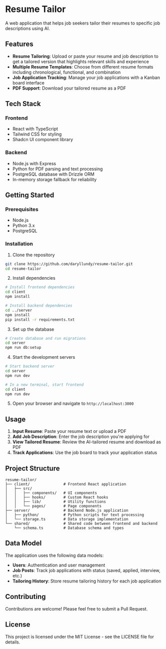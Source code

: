 # Resume Tailor

A web application that helps job seekers tailor their resumes to specific job descriptions using AI.

## Features

- **Resume Tailoring**: Upload or paste your resume and job description to get a tailored version that highlights relevant skills and experience
- **Multiple Resume Templates**: Choose from different resume formats including chronological, functional, and combination
- **Job Application Tracking**: Manage your job applications with a Kanban board interface
- **PDF Support**: Download your tailored resume as a PDF

## Tech Stack

### Frontend
- React with TypeScript
- Tailwind CSS for styling
- Shadcn UI component library

### Backend
- Node.js with Express
- Python for PDF parsing and text processing
- PostgreSQL database with Drizzle ORM
- In-memory storage fallback for reliability

## Getting Started

### Prerequisites
- Node.js
- Python 3.x
- PostgreSQL

### Installation

1. Clone the repository
```bash
git clone https://github.com/daryllundy/resume-tailor.git
cd resume-tailor
```

2. Install dependencies
```bash
# Install frontend dependencies
cd client
npm install

# Install backend dependencies
cd ../server
npm install
pip install -r requirements.txt
```

3. Set up the database
```bash
# Create database and run migrations
cd server
npm run db:setup
```

4. Start the development servers
```bash
# Start backend server
cd server
npm run dev

# In a new terminal, start frontend
cd client
npm run dev
```

5. Open your browser and navigate to `http://localhost:3000`

## Usage

1. **Input Resume**: Paste your resume text or upload a PDF
2. **Add Job Description**: Enter the job description you're applying for
3. **View Tailored Resume**: Review the AI-tailored resume and download as PDF
4. **Track Applications**: Use the job board to track your application status

## Project Structure

```
resume-tailor/
├── client/               # Frontend React application
│   ├── src/
│   │   ├── components/   # UI components
│   │   ├── hooks/        # Custom React hooks
│   │   ├── lib/          # Utility functions
│   │   └── pages/        # Page components
├── server/               # Backend Node.js application
│   ├── python/           # Python scripts for text processing
│   └── storage.ts        # Data storage implementation
└── shared/               # Shared code between frontend and backend
    └── schema.ts         # Database schema and types
```

## Data Model

The application uses the following data models:

- **Users**: Authentication and user management
- **Job Posts**: Track job applications with status (saved, applied, interview, etc.)
- **Tailoring History**: Store resume tailoring history for each job application

## Contributing

Contributions are welcome! Please feel free to submit a Pull Request.

## License

This project is licensed under the MIT License - see the LICENSE file for details.
